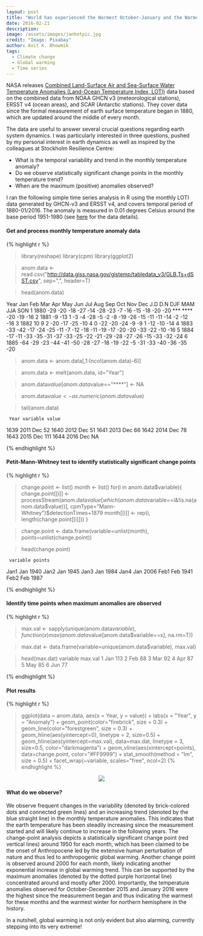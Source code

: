 ```yaml
---
layout: post
title: "World has experienced the Warmest October-January and the Warmest Winter in northern hemisphere"
date: 2016-02-21
description: 
image: /assets/images/janhotpic.jpg
credit: "Image: Pixabay"
author: Avit K. Bhowmik
tags: 
  - Climate change
  - Global warming
  - Time series
---
```


NASA releases [Combined Land-Surface Air and Sea-Surface Water Temperature Anomalies (Land-Ocean Temperature Index, LOTI)](http://data.giss.nasa.gov/gistemp/) data based on the combined data from NOAA GHCN v3 (meteorological stations), ERSST v4 (ocean areas), and SCAR (Antarctic stations). They cover data since the formal measurement of earth surface temperature began in 1880, which are updated around the middle of every month.

The data are useful to answer several crucial questions regarding earth system dynamics. I was particularly interested in three questions, pushed by my personal interest in earth dynamics as well as inspired by the colleagues at Stockholm Resilience Centre:

* What is the temporal variability and trend in the monthly temperature anomaly?
* Do we observe statistically significant change points in the monthly temperature trend?
* When are the maximum (positive) anomalies observed?

I ran the following simple time series analysis in R using the monthly LOTI data generated by GHCN-v3 and ERSST v4, and covers temporal period of 1880-01/2016. The anomaly is measured in 0.01 degrees Celsius around the base period 1951-1980 (see [here](http://data.giss.nasa.gov/gistemp/tabledata_v3/GLB.Ts+dSST.txt) for the data details).

#### Get and process monthly temperature anomaly data

{% highlight r %}

> library(reshape)
> library(cpm)
> library(ggplot2)

> anom.data <- read.csv("http://data.giss.nasa.gov/gistemp/tabledata_v3/GLB.Ts+dSST.csv", sep=",", header=T)

> head(anom.data)

  Year Jan Feb Mar Apr May Jun Jul Aug Sep Oct Nov Dec J.D D.N  DJF MAM JJA SON
1 1880 -29 -20 -18 -27 -14 -28 -23  -7 -16 -15 -18 -20 -20 *** **** -20 -19 -16
2 1881  -9 -13   1  -3  -4 -28  -5  -2  -8 -19 -26 -15 -11 -11  -14  -2 -12 -18
3 1882  10   9   2 -20 -17 -25 -10   4   0 -22 -20 -24  -9  -9    1 -12 -10 -14
4 1883 -33 -42 -17 -24 -25 -11  -7 -12 -18 -11 -19 -17 -20 -20  -33 -22 -10 -16
5 1884 -17 -11 -33 -35 -31 -37 -33 -25 -22 -21 -29 -28 -27 -26  -15 -33 -32 -24
6 1885 -64 -29 -23 -44 -41 -50 -28 -27 -18 -19 -22  -5 -31 -33  -40 -36 -35 -20

> anom.data <- anom.data[,1:(ncol(anom.data)-6)]

> anom.data <- melt(anom.data, id="Year")

> anom.data$value[anom.data$value=="****"] <- NA

> anom.data$value <- as.numeric(anom.data$value)

> tail(anom.data)

     Year variable value
1639 2011      Dec    52
1640 2012      Dec    51
1641 2013      Dec    66
1642 2014      Dec    78
1643 2015      Dec   111
1644 2016      Dec    NA

{% endhighlight %}

#### Petit-Mann-Whitney test to identify statistically significant change points

{% highlight r %}

> change.point <- list()
> month <- list()
> for(i in anom.data$variable){
  change.point[[i]] <- processStream(anom.data$value[which(
    anom.data$variable==i&!is.na(anom.data$value))],
  cpmType="Mann-Whitney")$detectionTimes+1879
  month[[i]] <- rep(i, length(change.point[[i]]))
  }

> change.point <- data.frame(variable=unlist(month), points=unlist(change.point))

> head(change.point)

     variable points
Jan1      Jan   1940
Jan2      Jan   1945
Jan3      Jan   1984
Jan4      Jan   2006
Feb1      Feb   1941
Feb2      Feb   1987

{% endhighlight %}

#### Identify time points when maximum anomalies are observed

{% highlight r %}

> max.val <- sapply(unique(anom.data$variable),
  function(x) max(anom.data$value[anom.data$variable==x], na.rm=T))

> max.dat <- data.frame(variable=unique(anom.data$variable), max.val)

> head(max.dat)
  variable max.val
1      Jan     113
2      Feb      88
3      Mar      92
4      Apr      87
5      May      85
6      Jun      77

{% endhighlight %}

#### Plot results 

{% highlight r %}

> ggplot(data = anom.data, aes(x = Year, y = value)) +
  labs(x = "Year", y = "Anomaly") + geom_point(color="firebrick", size = 0.3) +
  geom_line(color="forestgreen", size = 0.3) +
  geom_hline(aes(yintercept=0), linetype = 2, size=0.5) +
  geom_hline(aes(yintercept=max.val), data=max.dat, linetype = 3, size=0.5, color="darkmagenta") +
  geom_vline(aes(xintercept=points), data=change.point, color="#FF9999") +
  stat_smooth(method = "lm", size = 0.5) +
  facet_wrap(~variable, scales="free", ncol=2)
{% endhighlight %}

<p style="text-align:center"><img src="{{ site.url }}/images/jan_hot.png"></p>

#### What do we observe?

We observe frequent changes in the variability (denoted by brick-colored dots and connected green lines) and an increasing trend (denoted by the blue straight line) in the monthly temperature anomalies. This indicates that the earth temperature has been steadily increasing since the measurement started and will likely continue to increase in the following years. The change-point analysis depicts a statistically significant change point (red vertical lines) around 1950 for each month, which has been claimed to be the onset of Anthropocene led by the extensive human perturbation of nature and thus led to anthropogenic global warming. Another change point is observed around 2000 for each month, likely indicating another exponential increase in global warming trend. This can be supported by the maximum anomalies (denoted by the dotted purple horizontal line) concentrated around and mostly after 2000. Importantly, the temperature anomalies observed for October-December 2015 and January 2016 were the highest since the measurement began and thus indicating the warmest for these months and the warmest winter for northern hemisphere in the history.

In a nutshell, global warming is not only evident but also alarming, currently stepping into its very extreme!    